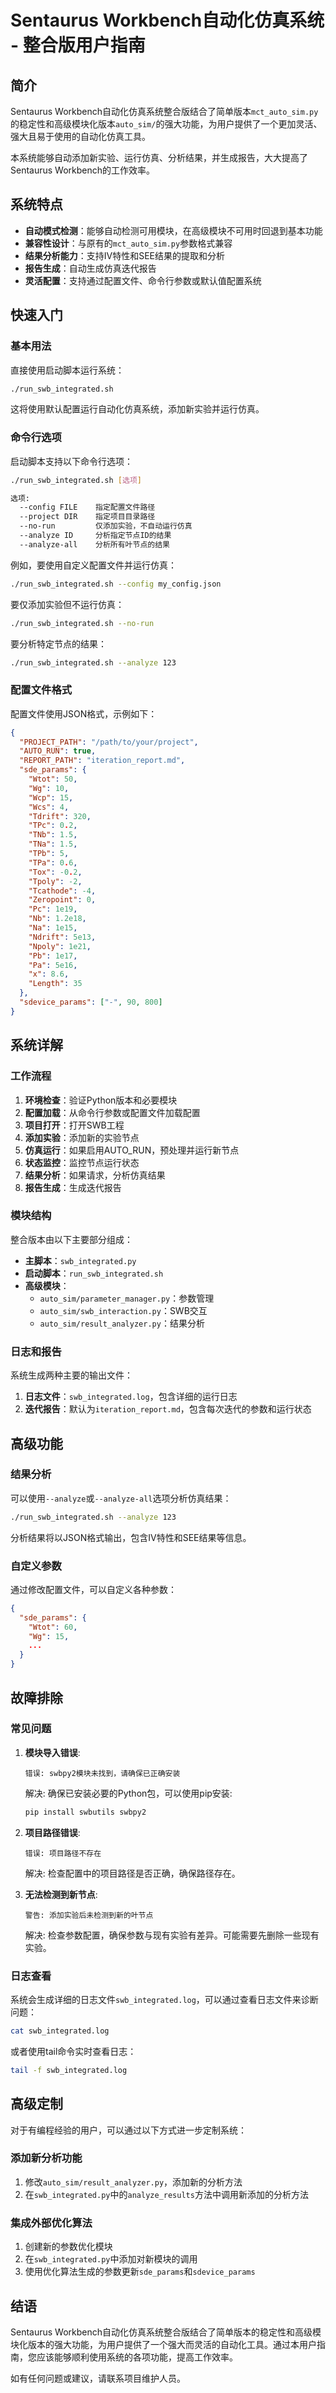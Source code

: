 # Sentaurus Workbench自动化仿真系统 - 整合版用户指南

## 简介

Sentaurus Workbench自动化仿真系统整合版结合了简单版本`mct_auto_sim.py`的稳定性和高级模块化版本`auto_sim/`的强大功能，为用户提供了一个更加灵活、强大且易于使用的自动化仿真工具。

本系统能够自动添加新实验、运行仿真、分析结果，并生成报告，大大提高了Sentaurus Workbench的工作效率。

## 系统特点

- **自动模式检测**：能够自动检测可用模块，在高级模块不可用时回退到基本功能
- **兼容性设计**：与原有的`mct_auto_sim.py`参数格式兼容
- **结果分析能力**：支持IV特性和SEE结果的提取和分析
- **报告生成**：自动生成仿真迭代报告
- **灵活配置**：支持通过配置文件、命令行参数或默认值配置系统

## 快速入门

### 基本用法

直接使用启动脚本运行系统：

```bash
./run_swb_integrated.sh
```

这将使用默认配置运行自动化仿真系统，添加新实验并运行仿真。

### 命令行选项

启动脚本支持以下命令行选项：

```bash
./run_swb_integrated.sh [选项]

选项:
  --config FILE    指定配置文件路径
  --project DIR    指定项目目录路径
  --no-run         仅添加实验，不自动运行仿真
  --analyze ID     分析指定节点ID的结果
  --analyze-all    分析所有叶节点的结果
```

例如，要使用自定义配置文件并运行仿真：

```bash
./run_swb_integrated.sh --config my_config.json
```

要仅添加实验但不运行仿真：

```bash
./run_swb_integrated.sh --no-run
```

要分析特定节点的结果：

```bash
./run_swb_integrated.sh --analyze 123
```

### 配置文件格式

配置文件使用JSON格式，示例如下：

```json
{
  "PROJECT_PATH": "/path/to/your/project",
  "AUTO_RUN": true,
  "REPORT_PATH": "iteration_report.md",
  "sde_params": {
    "Wtot": 50,
    "Wg": 10,
    "Wcp": 15,
    "Wcs": 4,
    "Tdrift": 320,
    "TPc": 0.2,
    "TNb": 1.5,
    "TNa": 1.5,
    "TPb": 5,
    "TPa": 0.6,
    "Tox": -0.2,
    "Tpoly": -2,
    "Tcathode": -4,
    "Zeropoint": 0,
    "Pc": 1e19,
    "Nb": 1.2e18,
    "Na": 1e15,
    "Ndrift": 5e13,
    "Npoly": 1e21,
    "Pb": 1e17,
    "Pa": 5e16,
    "x": 8.6,
    "Length": 35
  },
  "sdevice_params": ["-", 90, 800]
}
```

## 系统详解

### 工作流程

1. **环境检查**：验证Python版本和必要模块
2. **配置加载**：从命令行参数或配置文件加载配置
3. **项目打开**：打开SWB工程
4. **添加实验**：添加新的实验节点
5. **仿真运行**：如果启用AUTO_RUN，预处理并运行新节点
6. **状态监控**：监控节点运行状态
7. **结果分析**：如果请求，分析仿真结果
8. **报告生成**：生成迭代报告

### 模块结构

整合版本由以下主要部分组成：

- **主脚本**：`swb_integrated.py`
- **启动脚本**：`run_swb_integrated.sh`
- **高级模块**：
  - `auto_sim/parameter_manager.py`：参数管理
  - `auto_sim/swb_interaction.py`：SWB交互
  - `auto_sim/result_analyzer.py`：结果分析

### 日志和报告

系统生成两种主要的输出文件：

1. **日志文件**：`swb_integrated.log`，包含详细的运行日志
2. **迭代报告**：默认为`iteration_report.md`，包含每次迭代的参数和运行状态

## 高级功能

### 结果分析

可以使用`--analyze`或`--analyze-all`选项分析仿真结果：

```bash
./run_swb_integrated.sh --analyze 123
```

分析结果将以JSON格式输出，包含IV特性和SEE结果等信息。

### 自定义参数

通过修改配置文件，可以自定义各种参数：

```json
{
  "sde_params": {
    "Wtot": 60,
    "Wg": 15,
    ...
  }
}
```

## 故障排除

### 常见问题

1. **模块导入错误**:
   ```
   错误: swbpy2模块未找到，请确保已正确安装
   ```
   解决: 确保已安装必要的Python包，可以使用pip安装:
   ```bash
   pip install swbutils swbpy2
   ```

2. **项目路径错误**:
   ```
   错误: 项目路径不存在
   ```
   解决: 检查配置中的项目路径是否正确，确保路径存在。

3. **无法检测到新节点**:
   ```
   警告: 添加实验后未检测到新的叶节点
   ```
   解决: 检查参数配置，确保参数与现有实验有差异。可能需要先删除一些现有实验。

### 日志查看

系统会生成详细的日志文件`swb_integrated.log`，可以通过查看日志文件来诊断问题：

```bash
cat swb_integrated.log
```

或者使用tail命令实时查看日志：

```bash
tail -f swb_integrated.log
```

## 高级定制

对于有编程经验的用户，可以通过以下方式进一步定制系统：

### 添加新分析功能

1. 修改`auto_sim/result_analyzer.py`，添加新的分析方法
2. 在`swb_integrated.py`中的`analyze_results`方法中调用新添加的分析方法

### 集成外部优化算法

1. 创建新的参数优化模块
2. 在`swb_integrated.py`中添加对新模块的调用
3. 使用优化算法生成的参数更新`sde_params`和`sdevice_params`

## 结语

Sentaurus Workbench自动化仿真系统整合版结合了简单版本的稳定性和高级模块化版本的强大功能，为用户提供了一个强大而灵活的自动化工具。通过本用户指南，您应该能够顺利使用系统的各项功能，提高工作效率。

如有任何问题或建议，请联系项目维护人员。 